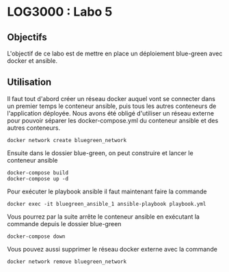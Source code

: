 # LOG3000 : Labo 5

## Objectifs

L'objectif de ce labo est de mettre en place un déploiement blue-green avec docker et ansible.

## Utilisation

Il faut tout d'abord créer un réseau docker auquel vont se connecter dans un premier temps le conteneur ansible, puis tous les autres conteneurs de l'application déployée. Nous avons été obligé d'utiliser un réseau externe pour pouvoir séparer les docker-compose.yml du conteneur ansible et des autres conteneurs.
```
docker network create bluegreen_network
```

Ensuite dans le dossier blue-green, on peut construire et lancer le conteneur ansible
```
docker-compose build
docker-compose up -d
```

Pour exécuter le playbook ansible il faut maintenant faire la commande
```
docker exec -it bluegreen_ansible_1 ansible-playbook playbook.yml
```

Vous pourrez par la suite arrête le conteneur ansible en exécutant la commande depuis le dossier blue-green
```
docker-compose down
```

Vous pouvez aussi supprimer le réseau docker externe avec la commande
```
docker network remove bluegreen_network
```
